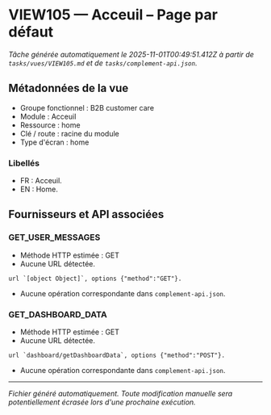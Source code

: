 # VIEW105 — Acceuil – Page par défaut

_Tâche générée automatiquement le 2025-11-01T00:49:51.412Z à partir de `tasks/vues/VIEW105.md` et de `tasks/complement-api.json`._

## Métadonnées de la vue

- Groupe fonctionnel : B2B customer care
- Module : Acceuil
- Ressource : home
- Clé / route : racine du module
- Type d'écran : home

### Libellés
- FR : Acceuil.
- EN : Home.

## Fournisseurs et API associées

### GET_USER_MESSAGES

- Méthode HTTP estimée : GET
- Aucune URL détectée.

```text
url `[object Object]`, options {"method":"GET"}.
```

- Aucune opération correspondante dans `complement-api.json`.

### GET_DASHBOARD_DATA

- Méthode HTTP estimée : GET
- Aucune URL détectée.

```text
url `dashboard/getDashboardData`, options {"method":"POST"}.
```

- Aucune opération correspondante dans `complement-api.json`.

---

_Fichier généré automatiquement. Toute modification manuelle sera potentiellement écrasée lors d'une prochaine exécution._
